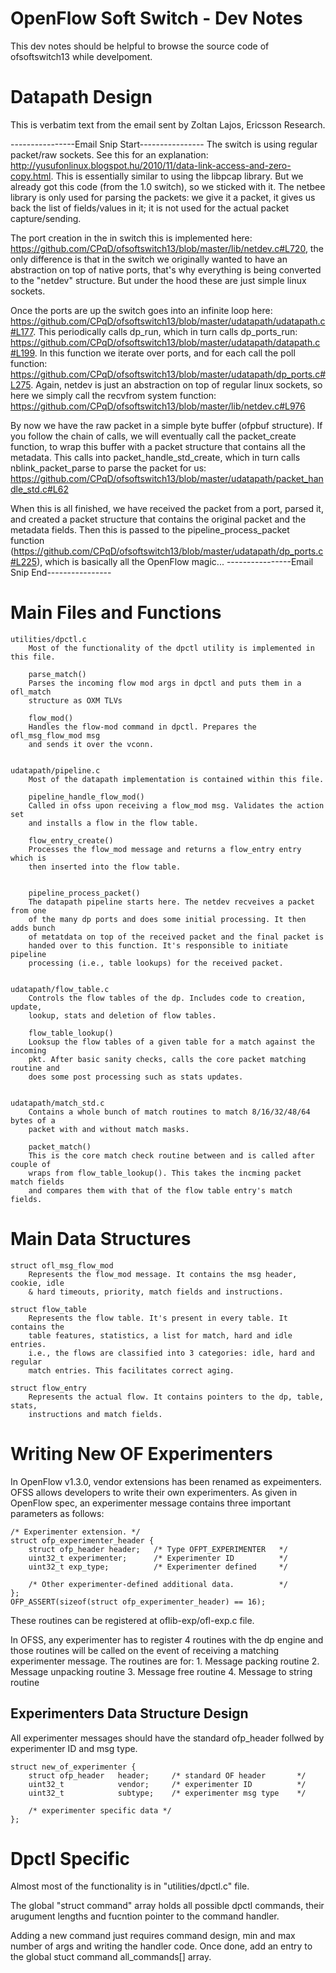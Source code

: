 OpenFlow Soft Switch - Dev Notes
================================
This dev notes should be helpful to browse the source code of ofsoftswitch13 
while develpoment.


Datapath Design
==============
This is verbatim text from the email sent by Zoltan Lajos, Ericsson Research.

----------------Email Snip Start----------------
The switch is using regular packet/raw sockets. See this for an explanation: 
http://yusufonlinux.blogspot.hu/2010/11/data-link-access-and-zero-copy.html. 
This is essentially similar to using the libpcap library. But we already got 
this code (from the 1.0 switch), so we sticked with it. The netbee library is 
only used for parsing the packets: we give it a packet, it gives us back the 
list of fields/values in it; it is not used for the actual packet 
capture/sending.

The port creation in the in switch this is implemented here: 
https://github.com/CPqD/ofsoftswitch13/blob/master/lib/netdev.c#L720, the only 
difference is that in the switch we originally wanted to have an abstraction 
on top of native ports, that's why everything is being converted to the 
"netdev" structure. But under the hood these are just simple linux sockets.

Once the ports are up the switch goes into an infinite loop here: 
https://github.com/CPqD/ofsoftswitch13/blob/master/udatapath/udatapath.c#L177. 
This periodically calls dp_run, which in turn calls dp_ports_run: 
https://github.com/CPqD/ofsoftswitch13/blob/master/udatapath/datapath.c#L199. 
In this function we iterate over ports, and for each call the poll function: 
https://github.com/CPqD/ofsoftswitch13/blob/master/udatapath/dp_ports.c#L275. 
Again, netdev is just an abstraction on top of regular linux sockets, so here 
we simply call the recvfrom system function: 
https://github.com/CPqD/ofsoftswitch13/blob/master/lib/netdev.c#L976

By now we have the raw packet in a simple byte buffer (ofpbuf structure). If 
you follow the chain of calls, we will eventually call the packet_create 
function, to wrap this buffer with a packet structure that contains all the 
metadata. This calls into packet_handle_std_create, which in turn calls 
nblink_packet_parse to parse the packet for us: 
https://github.com/CPqD/ofsoftswitch13/blob/master/udatapath/packet_handle_std.c#L62

When this is all finished, we have received the packet from a port, parsed it, 
and created a packet structure that contains the original packet and the 
metadata fields. Then this is passed to the pipeline_process_packet function 
(https://github.com/CPqD/ofsoftswitch13/blob/master/udatapath/dp_ports.c#L225), 
which is basically all the OpenFlow magic...
----------------Email Snip End----------------


Main Files and Functions
========================
```
utilities/dpctl.c
    Most of the functionality of the dpctl utility is implemented in this file.

    parse_match()
    Parses the incoming flow mod args in dpctl and puts them in a ofl_match 
    structure as OXM TLVs

    flow_mod()
    Handles the flow-mod command in dpctl. Prepares the ofl_msg_flow_mod msg 
    and sends it over the vconn.


udatapath/pipeline.c
    Most of the datapath implementation is contained within this file.

    pipeline_handle_flow_mod()
    Called in ofss upon receiving a flow_mod msg. Validates the action set
    and installs a flow in the flow table.

    flow_entry_create()
    Processes the flow_mod message and returns a flow_entry entry which is
    then inserted into the flow table.


    pipeline_process_packet()
    The datapath pipeline starts here. The netdev recveives a packet from one
    of the many dp ports and does some initial processing. It then adds bunch
    of metatdata on top of the received packet and the final packet is
    handed over to this function. It's responsible to initiate pipeline
    processing (i.e., table lookups) for the received packet.


udatapath/flow_table.c
    Controls the flow tables of the dp. Includes code to creation, update, 
    lookup, stats and deletion of flow tables.

    flow_table_lookup()
    Looksup the flow tables of a given table for a match against the incoming
    pkt. After basic sanity checks, calls the core packet matching routine and
    does some post processing such as stats updates.


udatapath/match_std.c
    Contains a whole bunch of match routines to match 8/16/32/48/64 bytes of a
    packet with and without match masks.

    packet_match()
    This is the core match check routine between and is called after couple of
    wraps from flow_table_lookup(). This takes the incming packet match fields
    and compares them with that of the flow table entry's match fields.
```


Main Data Structures
====================
```
struct ofl_msg_flow_mod
    Represents the flow_mod message. It contains the msg header, cookie, idle
    & hard timeouts, priority, match fields and instructions.

struct flow_table
    Represents the flow table. It's present in every table. It contains the
    table features, statistics, a list for match, hard and idle entries. 
    i.e., the flows are classified into 3 categories: idle, hard and regular
    match entries. This facilitates correct aging.

struct flow_entry
    Represents the actual flow. It contains pointers to the dp, table, stats, 
    instructions and match fields.

```


Writing New OF Experimenters
============================
In OpenFlow v1.3.0, vendor extensions has been renamed as expeimenters. OFSS 
allows developers to write their own experimenters. As given in OpenFlow spec,
an experimenter message contains three important parameters as follows:

```
/* Experimenter extension. */
struct ofp_experimenter_header {
    struct ofp_header header;   /* Type OFPT_EXPERIMENTER   */
    uint32_t experimenter;      /* Experimenter ID          */
    uint32_t exp_type;          /* Experimenter defined     */
    
    /* Other experimenter-defined additional data.          */
};
OFP_ASSERT(sizeof(struct ofp_experimenter_header) == 16);
```

These routines can be registered at oflib-exp/ofl-exp.c file.

In OFSS, any experimenter has to register 4 routines with the dp engine and 
those routines will be called on the event of receiving a matching experimenter 
message. The routines are for:
    1. Message packing routine
    2. Message unpacking routine
    3. Message free routine
    4. Message to string routine


Experimenters Data Structure Design
-----------------------------------
All experimenter messages should have the standard ofp_header follwed by
experimenter ID and msg type. 

```
struct new_of_experimenter {
    struct ofp_header   header;     /* standard OF header       */
    uint32_t            vendor;     /* experimenter ID          */
    uint32_t            subtype;    /* experimenter msg type    */

    /* experimenter specific data */
};
```

Dpctl Specific
==============
Almost most of the functionality is in "utilities/dpctl.c" file.

The global "struct command" array holds all possible dpctl commands, their
arugument lengths and fucntion pointer to the command handler.

Adding a new command just requires command design, min and max number of args
and writing the handler code. Once done, add an entry to the global 
stuct command all_commands[] array.

